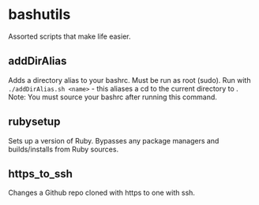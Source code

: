 # bashutils
Assorted scripts that make life easier.

## addDirAlias
Adds a directory alias to your bashrc.  Must be run as root (sudo).  Run with `./addDirAlias.sh <name>` - this aliases a cd to the current directory to <name>.  Note: You must source your bashrc after running this command.

## rubysetup
Sets up a version of Ruby.  Bypasses any package managers and builds/installs from Ruby sources.

## https_to_ssh
Changes a Github repo cloned with https to one with ssh.
